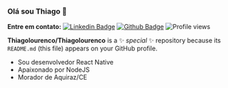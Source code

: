 ### Olá sou Thiago 👋

**Entre em contato:**
[![Linkedin Badge](https://img.shields.io/badge/-andrespedes12-0072b1?style=flat&logo=Linkedin&logoColor=white&link=https://www.linkedin.com/in/thiago-louren%C3%A7o-a6a851101/)](https://www.linkedin.com/in/thiago-louren%C3%A7o-a6a851101/) [![Github Badge](https://img.shields.io/badge/-pedes-grey?style=flat&logo=github&logoColor=white&link=https://github.com/Thiagolourenco/)](https://www.github.com/Thiagolourenco/) ![Profile views](https://gpvc.arturio.dev/Thiagolourenco)

**Thiagolourenco/Thiagolourenco** is a ✨ _special_ ✨ repository because its `README.md` (this file) appears on your GitHub profile.

- Sou desenvolvedor React Native
- Apaixonado por NodeJS
- Morador de Aquiraz/CE

